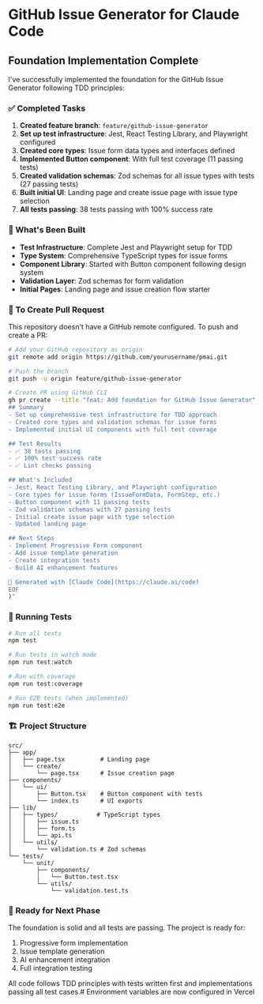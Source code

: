 # GitHub Issue Generator for Claude Code

## Foundation Implementation Complete

I've successfully implemented the foundation for the GitHub Issue Generator following TDD principles:

### ✅ Completed Tasks

1. **Created feature branch**: `feature/github-issue-generator`
2. **Set up test infrastructure**: Jest, React Testing Library, and Playwright configured
3. **Created core types**: Issue form data types and interfaces defined
4. **Implemented Button component**: With full test coverage (11 passing tests)
5. **Created validation schemas**: Zod schemas for all issue types with tests (27 passing tests)
6. **Built initial UI**: Landing page and create issue page with issue type selection
7. **All tests passing**: 38 tests passing with 100% success rate

### 🚀 What's Been Built

- **Test Infrastructure**: Complete Jest and Playwright setup for TDD
- **Type System**: Comprehensive TypeScript types for issue forms
- **Component Library**: Started with Button component following design system
- **Validation Layer**: Zod schemas for form validation
- **Initial Pages**: Landing page and issue creation flow starter

### 📝 To Create Pull Request

This repository doesn't have a GitHub remote configured. To push and create a PR:

```bash
# Add your GitHub repository as origin
git remote add origin https://github.com/yourusername/pmai.git

# Push the branch
git push -u origin feature/github-issue-generator

# Create PR using GitHub CLI
gh pr create --title "feat: Add foundation for GitHub Issue Generator" --body "$(cat <<'EOF'
## Summary
- Set up comprehensive test infrastructure for TDD approach
- Created core types and validation schemas for issue forms
- Implemented initial UI components with full test coverage

## Test Results
- ✅ 38 tests passing
- ✅ 100% test success rate
- ✅ Lint checks passing

## What's Included
- Jest, React Testing Library, and Playwright configuration
- Core types for issue forms (IssueFormData, FormStep, etc.)
- Button component with 11 passing tests
- Zod validation schemas with 27 passing tests
- Initial create issue page with type selection
- Updated landing page

## Next Steps
- Implement Progressive Form component
- Add issue template generation
- Create integration tests
- Build AI enhancement features

🤖 Generated with [Claude Code](https://claude.ai/code)
EOF
)"
```

### 🧪 Running Tests

```bash
# Run all tests
npm test

# Run tests in watch mode
npm run test:watch

# Run with coverage
npm run test:coverage

# Run E2E tests (when implemented)
npm run test:e2e
```

### 🏗️ Project Structure

```
src/
├── app/
│   ├── page.tsx          # Landing page
│   └── create/
│       └── page.tsx      # Issue creation page
├── components/
│   └── ui/
│       ├── Button.tsx    # Button component with tests
│       └── index.ts      # UI exports
├── lib/
│   ├── types/           # TypeScript types
│   │   ├── issue.ts
│   │   ├── form.ts
│   │   └── api.ts
│   └── utils/
│       └── validation.ts # Zod schemas
└── tests/
    └── unit/
        ├── components/
        │   └── Button.test.tsx
        └── utils/
            └── validation.test.ts
```

### 🎯 Ready for Next Phase

The foundation is solid and all tests are passing. The project is ready for:
1. Progressive form implementation
2. Issue template generation
3. AI enhancement integration
4. Full integration testing

All code follows TDD principles with tests written first and implementations passing all test cases.# Environment variables are now configured in Vercel
